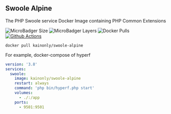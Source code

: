 ## Swoole Alpine

The PHP Swoole service Docker Image containing PHP Common Extensions

![MicroBadger Size](https://img.shields.io/microbadger/image-size/kainonly/swoole-alpine.svg?style=flat-square)
![MicroBadger Layers](https://img.shields.io/microbadger/layers/kainonly/swoole-alpine.svg?style=flat-square)
![Docker Pulls](https://img.shields.io/docker/pulls/kainonly/swoole-alpine.svg?style=flat-square)
[![Github Actions](https://img.shields.io/github/workflow/status/docker-maker/swoole-alpine/release?style=flat-square)](https://github.com/docker-marker/swoole-alpine/actions)

```shell
docker pull kainonly/swoole-alpine
```

For example, docker-compose of hyperf

```yaml
version: '3.8'
services:
  swoole:
    image: kainonly/swoole-alpine
    restart: always
    command: 'php bin/hyperf.php start'
    volumes:
      - ./:/app
    ports:
      - 9501:9501
```